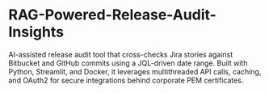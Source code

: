 # RAG-Powered-Release-Audit-Insights
AI-assisted release audit tool that cross-checks Jira stories against Bitbucket and GitHub commits using a JQL-driven date range. Built with Python, Streamlit, and Docker, it leverages multithreaded API calls, caching, and OAuth2 for secure integrations behind corporate PEM certificates.
